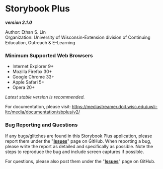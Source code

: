 # Storybook Plus
**_version 2.1.0_**

Author: Ethan S. Lin  
Organization: University of Wisconsin-Extension division of Continuing Education, Outreach & E-Learning

### Minimum Supported Web Browsers
* Internet Explorer 9+
* Mozilla Firefox 30+
* Google Chrome 33+
* Apple Safari 5+
* Opera 20+

*Latest stable version is recommended.*

For documentation, please visit: https://mediastreamer.doit.wisc.edu/uwli-ltc/media/documentation/sbplus/v2/

### Bug Reporting and Questions
If any bugs/glitches are found in this Storybook Plus application, please report them under the "**[Issues](https://github.com/oel-mediateam/sbplus/issues)**" page on GitHub. When reporting a bug, please write the report as detailed and specifically as possible. Note the steps to reproduce the bug and include screen captures if possible.

For questions, please also post them under the "**[Issues](https://github.com/oel-mediateam/sbplus/issues)**" page on GitHub.
